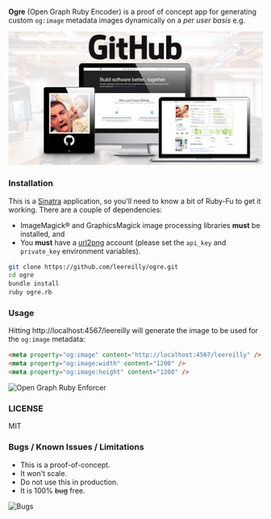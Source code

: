 **Ogre** (Open Graph Ruby Encoder) is a proof of concept app for generating custom `og:image` metadata images dynamically on a *per user basis* e.g.

![](background.png)

### Installation

This is a [Sinatra](http://www.sinatrarb.com/) application, so you'll need to know a bit of Ruby-Fu to get it working. There are a couple of dependencies:

* ImageMagick® and GraphicsMagick image processing libraries **must** be installed, and
* You **must** have a [url2png](http://url2png.com/) account (please set the `api_key` and `private_key` environment variables).

```bash
git clone https://github.com/leereilly/ogre.git
cd ogre
bundle install
ruby ogre.rb
```

### Usage

Hitting http://localhost:4567/leereilly will generate the image to be used for the `og:image` metadata: 

```html
<meta property="og:image" content="http://localhost:4567/leereilly" />
<meta property="og:image:width" content="1200" />
<meta property="og:image:height" content="1200" />
```

![Open Graph Ruby Enforcer](http://i.imgur.com/uvmMmUe.png)

### LICENSE

MIT

### Bugs / Known Issues / Limitations

* This is a proof-of-concept. 
* It won't scale. 
* Do not use this in production.
* It is 100% ~~bug~~ free.

![Bugs](http://i.imgur.com/K8vsw.gif "Bugs")
